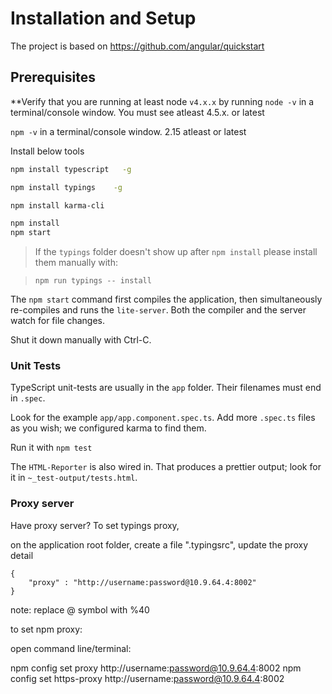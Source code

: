 # Installation and Setup

The project is based on https://github.com/angular/quickstart

## Prerequisites
      
**Verify that you are running at least node `v4.x.x`
by running `node -v`   in a terminal/console window.
You must see atleast 4.5.x. or latest

`npm -v` in a terminal/console window.
2.15 atleast or latest
 

Install below tools

```bash
npm install typescript   -g

npm install typings    -g

npm install karma-cli
```

 
```bash
npm install
npm start
```

> If the `typings` folder doesn't show up after `npm install` please install them manually with:

> `npm run typings -- install`

The `npm start` command first compiles the application, 
then simultaneously re-compiles and runs the `lite-server`.
Both the compiler and the server watch for file changes.

Shut it down manually with Ctrl-C.
 
 
### Unit Tests
TypeScript unit-tests are usually in the `app` folder. Their filenames must end in `.spec`.

Look for the example `app/app.component.spec.ts`.
Add more `.spec.ts` files as you wish; we configured karma to find them.

Run it with `npm test`
 
 
The `HTML-Reporter` is also wired in. That produces a prettier output; look for it in `~_test-output/tests.html`.

### Proxy server

Have proxy server? To set typings proxy,

on the application root folder, create a file ".typingsrc", update the proxy detail
```
{
    "proxy" : "http://username:password@10.9.64.4:8002"
}
```

note: replace @ symbol with %40


to set npm proxy:

open command line/terminal:

npm config set proxy http://username:password@10.9.64.4:8002
npm config set https-proxy http://username:password@10.9.64.4:8002

